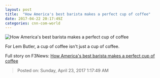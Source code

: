 ```yaml
---
layout: post
title:  "How America's best barista makes a perfect cup of coffee"
date: 2017-04-22 20:17:49Z
categories: cnn-com-world
---
```


![How America's best barista makes a perfect cup of coffee](http://i2.cdn.cnn.com/cnnnext/dam/assets/170421103106-barista-champion-lem-butler-super-tease.jpg)

For Lem Butler, a cup of coffee isn't just a cup of coffee.


Full story on F3News: [How America's best barista makes a perfect cup of coffee](http://www.f3nws.com/n/PMMfFE)

> Posted on: Sunday, April 23, 2017 1:17:49 AM
